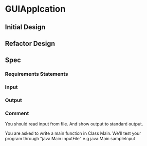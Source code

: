 # GUIApplcation

## Initial Design

## Refactor Design

## Spec
### Requirements Statements

### Input

### Output

### Comment

You should read input from file. 
And show output to standard output. 

You are asked to write a main function in Class Main.
We'll test your program through "java Main inputFile"
e.g java Main sampleInput
